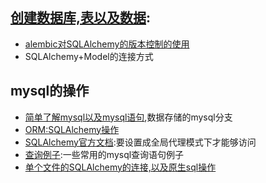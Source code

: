 ## [创建数据库,表以及数据](./create_ev/README.md):
- [alembic对SQLAlchemy的版本控制的使用](./create_ev/alembic/README.md)
- SQLAlchemy+Model的连接方式

## mysql的操作
- [简单了解mysql以及mysql语句](http://www.xmind.net/m/pUgN),数据存储的mysql分支
- [ORM:SQLAlchemy操作](./learn_sqlalchemy/operate.py)
- [SQLAlchemy官方文档](http://docs.sqlalchemy.org/en/latest):要设置成全局代理模式下才能够访问
- [查询例子](./mysql查询例子.md):一些常用的mysql查询语句例子
- [单个文件的SQLAlchemy的连接,以及原生sql操作](./learn_sqlalchemy/singledb.py)

